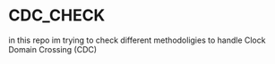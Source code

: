# CDC_CHECK
in this repo im trying to check different methodoligies to handle Clock Domain Crossing (CDC)
